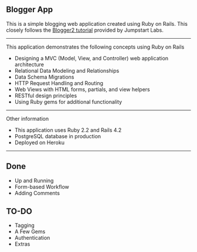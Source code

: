 ## Blogger App

This is a simple blogging web application created using Ruby on Rails. This closely follows the [Blogger2 tutorial](http://tutorials.jumpstartlab.com/projects/blogger.html) provided by Jumpstart Labs.

---

This application demonstrates the following concepts using Ruby on Rails
- Designing a MVC (Model, View, and Controller) web application architecture
- Relational Data Modeling and Relationships
- Data Schema Migrations
- HTTP Request Handling and Routing
- Web Views with HTML forms, partials, and view helpers
- RESTful design principles
- Using Ruby gems for additional functionality

---

Other information
- This application uses Ruby 2.2 and Rails 4.2
- PostgreSQL database in production
- Deployed on Heroku

---

## Done
- Up and Running
- Form-based Workflow
- Adding Comments

## TO-DO
- Tagging
- A Few Gems
- Authentication
- Extras
